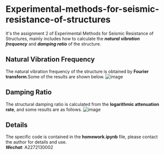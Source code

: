 # Experimental-methods-for-seismic-resistance-of-structures
It's the assignment 2 of Experimental Methods for Seismic Resistance of Structures, mainly includes how to calculate the ***natural vibration frequency*** and ***damping ratio*** of the structure.
## Natural Vibration Frequency
The natural vibration frequency of the structure is obtained by **Fourier transform**.Some of the results are shown below.
![image](https://github.com/YangQinshan/Experimental-methods-for-seismic-resistance-of-structures/blob/main/img/FFT_Data%201.png)
## Damping Ratio
The structural damping ratio is calculated from the **logarithmic attenuation rate**, and some results are as follows.
![image](https://github.com/YangQinshan/Experimental-methods-for-seismic-resistance-of-structures/blob/main/img/TH_Data%201.png)
## Details
The specific code is contained in the **homework.ipynb** file, please contact the author for details and use.\
***Wechat***: A2272130002
